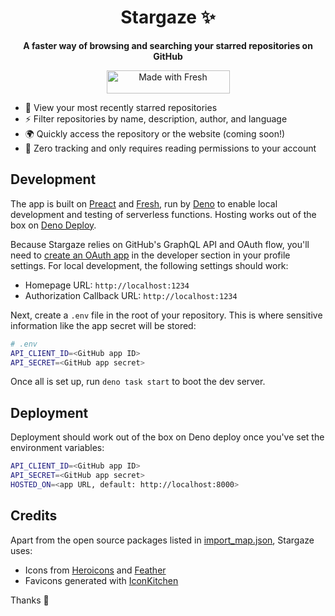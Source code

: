<h1 align="center">
  Stargaze ✨
</h1>

<p align="center">
  <strong>A faster way of browsing and searching your starred repositories on GitHub</strong>
</p>

<p align="center">
<a href="https://fresh.deno.dev">
   <img width="197" height="37" src="https://fresh.deno.dev/fresh-badge.svg" alt="Made with Fresh" />
</a>
</p>

- 👀 View your most recently starred repositories
- ⚡️ Filter repositories by name, description, author, and language
- 🌍 Quickly access the repository or the website (coming soon!)
- 🤝 Zero tracking and only requires reading permissions to your account

## Development

The app is built on [Preact](https://preactjs.com) and
[Fresh](https://fresh.deno.dev), run by [Deno](https://deno.land) to enable
local development and testing of serverless functions. Hosting works out of the
box on [Deno Deploy](https://deno.com).

Because Stargaze relies on GitHub's GraphQL API and OAuth flow, you'll need to
[create an OAuth app](https://docs.github.com/en/developers/apps/creating-an-oauth-app)
in the developer section in your profile settings. For local development, the
following settings should work:

- Homepage URL: `http://localhost:1234`
- Authorization Callback URL: `http://localhost:1234`

Next, create a `.env` file in the root of your repository. This is where
sensitive information like the app secret will be stored:

```bash
# .env
API_CLIENT_ID=<GitHub app ID>
API_SECRET=<GitHub app secret>
```

Once all is set up, run `deno task start` to boot the dev server.

## Deployment

Deployment should work out of the box on Deno deploy once you've set the
environment variables:

```bash
API_CLIENT_ID=<GitHub app ID>
API_SECRET=<GitHub app secret>
HOSTED_ON=<app URL, default: http://localhost:8000>
```

## Credits

Apart from the open source packages listed in
[import_map.json](import_map.json), Stargaze uses:

- Icons from [Heroicons](https://heroicons.com) and
  [Feather](https://feathericons.com)
- Favicons generated with [IconKitchen](https://icon.kitchen/)

Thanks 🙏
